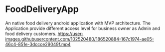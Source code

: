 # FoodDeliveryApp
An native food delivery android application with MVP architecture. The Application provide different access level for business owner as Admin and food delivery customers.
https://user-images.githubusercontent.com/102520480/186520884-167c1974-ae05-46c4-851e-3dccce29049f.mp4

